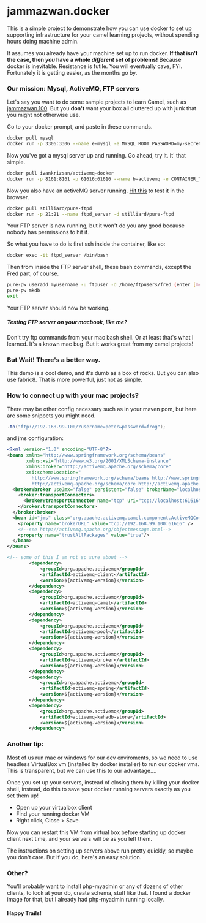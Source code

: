 # jammazwan.docker

This is a simple project to demonstrate how you can use docker to set up supporting infrastructure for your camel learning projects, without spending hours doing machine admin.

It assumes you already have your machine set up to run docker. **If that isn't the case, then _you_ have a whole _different_ set of problems!** Because docker is inevitable. Resistance is futile. You will eventually cave, FYI. Fortunately it is getting easier, as the months go by.

### Our mission: Mysql, ActiveMQ, FTP servers

Let's say you want to do some sample projects to learn Camel, such as [jammazwan.100](https://github.com/jammazwan/jammazwan.100). But you **don't** want your box all cluttered up with junk that you might not otherwise use.

Go to your docker prompt, and paste in these commands.

```bash
docker pull mysql
docker run -p 3306:3306 --name e-mysql -e MYSQL_ROOT_PASSWORD=my-secret-pw -e MYSQL_DATABASE=squid -d mysql
```
Now you've got a mysql server up and running. Go ahead, try it. It' that simple. 


```bash
docker pull ivankrizsan/activemq-docker
docker run -p 8161:8161 -p 61616:61616 --name b-activemq -e CONTAINER_TIMEZONE=America/Chicago -d ivankrizsan/activemq-docker
```

Now you also have an activeMQ server running. [Hit this](http://192.168.99.100:8161/admin/) to test it in the browser. 

```bash    
docker pull stilliard/pure-ftpd
docker run -p 21:21 --name ftpd_server -d stilliard/pure-ftpd
```

Your FTP server is now running, but it won't do you any good because nobody has permissions to hit it.

So what you have to do is first ssh inside the container, like so:

```bash
docker exec -it ftpd_server /bin/bash
```

Then from inside the FTP server shell, these bash commands, except the Fred part, of course.

```bash
pure-pw useradd myusername -u ftpuser -d /home/ftpusers/fred (enter [myuserpassword] twice for pw)
pure-pw mkdb
exit
```

Your FTP server should now be working. 

##### Testing FTP server on your macbook, like me? 

Don't try ftp commands from your mac bash shell. Or at least that's what I learned. It's a known mac bug. But it works great from my camel projects!

### But Wait! There's a better way.

This demo is a cool demo, and it's dumb as a box of rocks. But you can also use fabric8. That is more powerful, just not as simple. 

### How to connect up with your mac projects?

There may be other config necessary such as in your maven pom, but here are some snippets you might need.

```java
.to("ftp://192.168.99.100/?username=petec&password=frog");
```

and jms configuration:

```xml
<?xml version="1.0" encoding="UTF-8"?>
<beans xmlns="http://www.springframework.org/schema/beans"
       xmlns:xsi="http://www.w3.org/2001/XMLSchema-instance"
       xmlns:broker="http://activemq.apache.org/schema/core"
       xsi:schemaLocation="
         http://www.springframework.org/schema/beans http://www.springframework.org/schema/beans/spring-beans-2.5.xsd
         http://activemq.apache.org/schema/core http://activemq.apache.org/schema/core/activemq-core.xsd">
  <broker:broker useJmx="false" persistent="false" brokerName="localhost">
    <broker:transportConnectors>
      <broker:transportConnector name="tcp" uri="tcp://localhost:61616" />
    </broker:transportConnectors>
  </broker:broker>
  <bean id="jms" class="org.apache.activemq.camel.component.ActiveMQComponent">
    <property name="brokerURL" value="tcp://192.168.99.100:61616" />
    <!--see http://activemq.apache.org/objectmessage.html-->
    <property name="trustAllPackages" value="true"/>
  </bean>
</beans>
```

```xml
<!-- some of this I am not so sure about -->
        <dependency>
            <groupId>org.apache.activemq</groupId>
            <artifactId>activemq-client</artifactId>
            <version>${activemq-version}</version>
        </dependency>
        <dependency>
            <groupId>org.apache.activemq</groupId>
            <artifactId>activemq-camel</artifactId>
            <version>${activemq-version}</version>
        </dependency>
        <dependency>
            <groupId>org.apache.activemq</groupId>
            <artifactId>activemq-pool</artifactId>
            <version>${activemq-version}</version>
        </dependency>
        <dependency>
            <groupId>org.apache.activemq</groupId>
            <artifactId>activemq-broker</artifactId>
            <version>${activemq-version}</version>
        </dependency>
        <dependency>
            <groupId>org.apache.activemq</groupId>
            <artifactId>activemq-spring</artifactId>
            <version>${activemq-version}</version>
        </dependency>
        <dependency>
            <groupId>org.apache.activemq</groupId>
            <artifactId>activemq-kahadb-store</artifactId>
            <version>${activemq-version}</version>
        </dependency>
```
### Another tip:

Most of us run mac or windows for our dev enviroments, so we need to use headless VirtualBox vm (installed by docker installer) to run our docker vms. This is transparent, but we can use this to our advantage....

Once you set up your servers, instead of closing them by killing your docker shell, instead, do this to save your docker running servers exactly as you set them up!

 * Open up your virtualbox client
 * Find your running docker VM
 * Right click, Close > Save.

Now you can restart this VM from virtual box before starting up docker client next time, and your servers will be as you left them.

The instructions on setting up servers above run pretty quickly, so maybe you don't care. But if you do, here's an easy solution.

### Other?

You'll probably want to install php-myadmin or any of dozens of other clients, to look at your db, create schema, stuff like that. I found a docker image for that, but I already had php-myadmin running locally.

#### Happy Trails!
